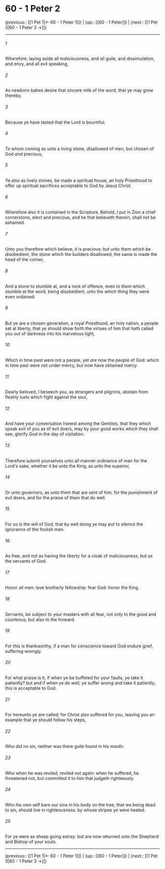 # 60 - 1 Peter 2

(previous:: [[1 Pet 1|← 60 - 1 Peter 1]]) | (up:: [[60 - 1 Peter]]) | (next:: [[1 Pet 3|60 - 1 Peter 3 →]])

***


###### 1 
Wherefore, laying aside all maliciousness, and all guile, and dissimulation, and envy, and all evil speaking, 

###### 2 
As newborn babes desire that sincere milk of the word, that ye may grow thereby, 

###### 3 
Because ye have tasted that the Lord _is_ bountiful. 

###### 4 
To whom coming as unto a living stone, disallowed of men, but chosen of God _and_ precious, 

###### 5 
Ye also as lively stones, be made a spiritual house, an holy Priesthood to offer up spiritual sacrifices acceptable to God by Jesus Christ. 

###### 6 
Wherefore also it is contained in the Scripture, Behold, I put in Zion a chief cornerstone, elect and precious, and he that believeth therein, shall not be ashamed. 

###### 7 
Unto you therefore which believe, it is precious: but unto them which be disobedient, the stone which the builders disallowed, the same is made the head of the corner, 

###### 8 
And a stone to stumble at, and a rock of offence, even _to them_ which stumble at the word, being disobedient, unto the which thing they were even ordained. 

###### 9 
But ye are a chosen generation, a royal Priesthood, an holy nation, a people set at liberty, that ye should show forth the virtues of him that hath called you out of darkness into his marvelous light, 

###### 10 
Which in time past were not a people, yet _are_ now the people of God: which in time past were not under mercy, but now have obtained mercy. 

###### 11 
Dearly beloved, I beseech you, as strangers and pilgrims, abstain from fleshly lusts which fight against the soul, 

###### 12 
And have your conversation honest among the Gentiles, that they which speak evil of you as of evil doers, may by _your_ good works which they shall see, glorify God in the day of visitation. 

###### 13 
Therefore submit yourselves unto all manner ordinance of man for the Lord's sake, whether it be unto the King, as unto the superior, 

###### 14 
Or unto governors, as unto them that are sent of him, for the punishment of evil doers, and for the praise of them that do well. 

###### 15 
For so is the will of God, that by well doing ye may put to silence the ignorance of the foolish men. 

###### 16 
As free, and not as having the liberty for a cloak of maliciousness, but as the servants of God. 

###### 17 
Honor all men: love brotherly fellowship: fear God: honor the King. 

###### 18 
Servants, be subject to your masters with all fear, not only to the good and courteous, but also to the froward. 

###### 19 
For this is thankworthy, if a man for conscience toward God endure grief, suffering wrongly. 

###### 20 
For what praise is it, if when ye be buffeted for your faults, ye take it patiently? but and if when ye do well, ye suffer _wrong_ and take it patiently, this is acceptable to God. 

###### 21 
For hereunto ye are called: for Christ also suffered for you, leaving you an example that ye should follow his steps, 

###### 22 
Who did no sin, neither was there guile found in his mouth. 

###### 23 
Who when he was reviled, reviled not again: when he suffered, he threatened not, but committed it to him that judgeth righteously. 

###### 24 
Who his own self bare our sins in his body on the tree, that we being dead to sin, should live in righteousness: by whose stripes ye were healed. 

###### 25 
For ye were as sheep going astray: but are now returned unto the Shepherd and Bishop of your souls.

***

(previous:: [[1 Pet 1|← 60 - 1 Peter 1]]) | (up:: [[60 - 1 Peter]]) | (next:: [[1 Pet 3|60 - 1 Peter 3 →]])
